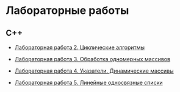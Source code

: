 # Лабораторные работы

## C++
- [Лабораторная работа 2. Циклические алгоритмы](labs/lr2.pdf)

- [Лабораторная работа 3. Обработка одномерных массивов](labs/lr3.pdf) 

- [Лабораторная работа 4. Указатели. Динамические массивы](labs/lr4.pdf) 

- [Лабораторная работа 5. Линейные односвязные списки](labs/Лаб.работа_2-5.pdf)